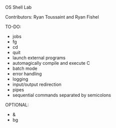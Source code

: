 OS Shell Lab

Contributors: Ryan Toussaint and Ryan Fishel


TO-DO:

- jobs
- fg
- cd
- quit
- launch external programs
- automagically compile and execute C
- batch mode
- error handling
- logging
- input/output redirection
- pipes
- sequential commands separated by semicolons

OPTIONAL:
- & 
- bg